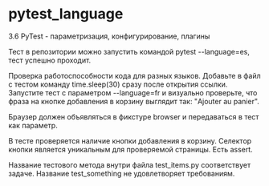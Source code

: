 # pytest_language
3.6 PyTest - параметризация, конфигурирование, плагины


Тест в репозитории можно запустить командой pytest --language=es, тест успешно проходит.

Проверка работоспособности кода для разных языков. Добавьте в файл с тестом команду time.sleep(30) сразу после открытия ссылки. Запустите тест с параметром --language=fr и визуально проверьте, что фраза на кнопке добавления в корзину выглядит так: "Ajouter au panier".

Браузер должен объявляться в фикстуре browser и передаваться в тест как параметр.

В тесте проверяется наличие кнопки добавления в корзину. Селектор кнопки является уникальным для проверяемой страницы. Есть assert.

Название тестового метода внутри файла test_items.py соответствует задаче. Название test_something не удовлетворяет требованиям.
